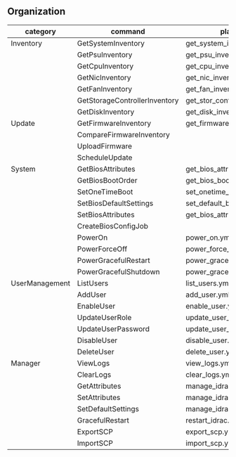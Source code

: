 
## Organization

| category  | command                | playbook                   | sample output file |
|-----------|------------------------|----------------------------|--------------------|
| Inventory | GetSystemInventory     | get_system_inventory.yml   | [r740_SystemInventory_YYYYMMDD_hhmmss.json](../sample_output_files/r740_SystemInventory_YYYYMMDD_hhmmss.json) |
|           | GetPsuInventory        | get_psu_inventory.yml      | [r740_PsuInventory_YYYYMMDD_hhmmss.json](../sample_output_files/r740_PsuInventory_YYYYMMDD_hhmmss.json) |
|           | GetCpuInventory        | get_cpu_inventory.yml      | [r740_CpuInventory_YYYYMMDD_hhmmss.json](../sample_output_files/r740_CpuInventory_YYYYMMDD_hhmmss.json) |
|           | GetNicInventory        | get_nic_inventory.yml      | [r740_NicInventory_YYYYMMDD_hhmmss.json](../sample_output_files/r740_NicInventory_YYYYMMDD_hhmmss.json) |
|           | GetFanInventory        | get_fan_inventory.yml      | [r740_FanInventory_YYYYMMDD_hhmmss.json](../sample_output_files/r740_FanInventory_YYYYMMDD_hhmmss.json) |
|           | GetStorageControllerInventory | get_stor_cont_inventory.yml | [r740_StorageControllerInventory_YYYYMMDD_hhmmss.json](../sample_output_files/r740_StorageControllerInventory_YYYYMMDD_hhmmss.json) |
|           | GetDiskInventory       | get_disk_inventory.yml     | [r740_DiskInventory_YYYYMMDD_hhmmss.json](../sample_output_files/r740_DiskInventory_YYYYMMDD_hhmmss.json) |
| Update    | GetFirmwareInventory   | get_firmware_inventory.yml | [r740_FirmwareInventory_YYYYMMDD_hhmmss.json](../sample_output_files/r740_FirmwareInventory_YYYYMMDD_hhmmss.json) |
|           | CompareFirmwareInventory |                          |                    |
|           | UploadFirmware         |                            |                    |
|           | ScheduleUpdate         |                            |                    |
| System    | GetBiosAttributes      | get_bios_attributes.yml    | [r740_BiosAttributes_YYYYMMDD_hhmmss.json](../sample_output_files/r740_BiosAttributes_YYYYMMDD_hhmmss.json) |
|           | GetBiosBootOrder       | get_bios_boot_order.yml    | [r740_BiosBootOrder_YYYYMMDD_hhmmss.json](../sample_output_files/r740_BiosBootOrder_YYYYMMDD_hhmmss.json) |
|           | SetOneTimeBoot         | set_onetime_boot.yml       |                    |
|           | SetBiosDefaultSettings | set_default_bios_settings.yml |                 |
|           | SetBiosAttributes      | get_bios_attributes.yml    |                    |
|           | CreateBiosConfigJob    |                            |                    |
|           | PowerOn                | power_on.yml               |                    |
|           | PowerForceOff          | power_force_off.yml        |                    |
|           | PowerGracefulRestart   | power_graceful_restart.ym  |                    |
|           | PowerGracefulShutdown  | power_graceful_shutdown.yml |                   |
| UserManagement | ListUsers         | list_users.yml             | [r740_Users_YYYYMMDD_hhmmss.json](../sample_output_files/r740_Users_YYYYMMDD_hhmmss.json) |
|           | AddUser                | add_user.yml               |                    |
|           | EnableUser             | enable_user.yml            |                    |
|           | UpdateUserRole         | update_user_role.yml       |                    |
|           | UpdateUserPassword     | update_user_password.yml   |                    |
|           | DisableUser            | disable_user.yml   i       |                    |
|           | DeleteUser             | delete_user.yml            |                    |
| Manager   | ViewLogs               | view_logs.yml              | [r740_Logs_YYYYMMDD_hhmmss.json](../sample_output_files/r740_Logs_YYYYMMDD_hhmmss.json) |
|           | ClearLogs              | clear_logs.yml             |                    |
|           | GetAttributes          | manage_idrac_settings.yml  | [r740_ManagerAttributes_YYYMMDD_hhmmss.json](../sample_output_files/r740_ManagerAttributes_YYYMMDD_hhmmss.json) |
|           | SetAttributes          | manage_idrac_settings.yml  |                    |
|           | SetDefaultSettings     | manage_idrac_settings.yml  |                    |
|           | GracefulRestart        | restart_idrac.yml          |                    |
|           | ExportSCP              | export_scp.yml             | [r740_SCP_YYYYMMDD_hhmmss.xml](../sample_output_files/r740_SCP_YYYYMMDD_hhmmss.xml) |
|           | ImportSCP              | import_scp.yml             |                    |
